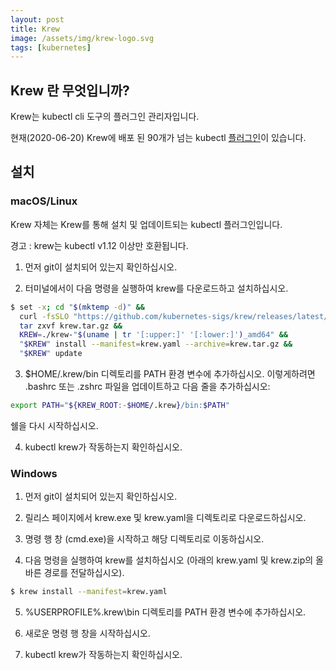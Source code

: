 ```yaml
---
layout: post
title: Krew
image: /assets/img/krew-logo.svg
tags: [kubernetes]
---
```


## Krew 란 무엇입니까?

Krew는 kubectl cli 도구의 플러그인 관리자입니다.

현재(2020-06-20) Krew에 배포 된 90개가 넘는 kubectl [플러그인](https://kubernetes.io/docs/tasks/extend-kubectl/kubectl-plugins/)이 있습니다.

## 설치

### macOS/Linux

Krew 자체는 Krew를 통해 설치 및 업데이트되는 kubectl 플러그인입니다.

경고 : krew는 kubectl v1.12 이상만 호환됩니다.

1. 먼저 git이 설치되어 있는지 확인하십시오.

2. 터미널에서이 다음 명령을 실행하여 krew를 다운로드하고 설치하십시오.

```bash
$ set -x; cd "$(mktemp -d)" &&
  curl -fsSLO "https://github.com/kubernetes-sigs/krew/releases/latest/download/krew.{tar.gz,yaml}" &&
  tar zxvf krew.tar.gz &&
  KREW=./krew-"$(uname | tr '[:upper:]' '[:lower:]')_amd64" &&
  "$KREW" install --manifest=krew.yaml --archive=krew.tar.gz &&
  "$KREW" update
```

3. $HOME/.krew/bin 디렉토리를 PATH 환경 변수에 추가하십시오. 이렇게하려면 .bashrc 또는 .zshrc 파일을 업데이트하고 다음 줄을 추가하십시오:
```bash
export PATH="${KREW_ROOT:-$HOME/.krew}/bin:$PATH"
```

쉘을 다시 시작하십시오.

4. kubectl krew가 작동하는지 확인하십시오.

### Windows
1. 먼저 git이 설치되어 있는지 확인하십시오.

2. 릴리스 페이지에서 krew.exe 및 krew.yaml을 디렉토리로 다운로드하십시오.

3. 명령 행 창 (cmd.exe)을 시작하고 해당 디렉토리로 이동하십시오.

4. 다음 명령을 실행하여 krew를 설치하십시오 (아래의 krew.yaml 및 krew.zip의 올바른 경로를 전달하십시오).

```bash
$ krew install --manifest=krew.yaml
```
5. %USERPROFILE%\.krew\bin 디렉토리를 PATH 환경 변수에 추가하십시오.

6. 새로운 명령 행 창을 시작하십시오.

7. kubectl krew가 작동하는지 확인하십시오.

